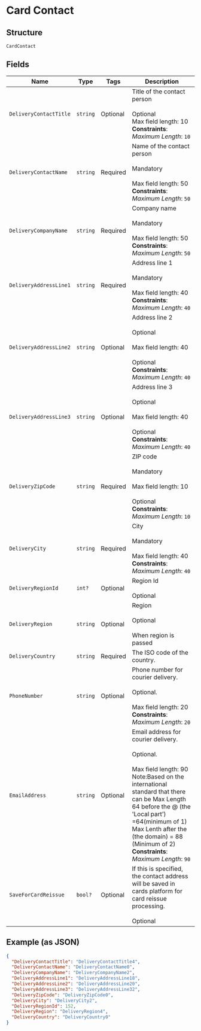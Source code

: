 
# Card Contact

## Structure

`CardContact`

## Fields

| Name | Type | Tags | Description |
|  --- | --- | --- | --- |
| `DeliveryContactTitle` | `string` | Optional | Title of the contact person <br /><br>Optional<br>Max field length: 10<br>**Constraints**: *Maximum Length*: `10` |
| `DeliveryContactName` | `string` | Required | Name of the contact person <br /><br>Mandatory  <br /><br>Max field length: 50<br>**Constraints**: *Maximum Length*: `50` |
| `DeliveryCompanyName` | `string` | Required | Company name <br /><br>Mandatory  <br /><br>Max field length: 50<br>**Constraints**: *Maximum Length*: `50` |
| `DeliveryAddressLine1` | `string` | Required | Address line 1 <br /><br>Mandatory<br /><br>Max field length: 40<br>**Constraints**: *Maximum Length*: `40` |
| `DeliveryAddressLine2` | `string` | Optional | Address line 2 <br /><br>Optional <br /><br>Max field length: 40  <br /><br>Optional<br>**Constraints**: *Maximum Length*: `40` |
| `DeliveryAddressLine3` | `string` | Optional | Address line 3 <br /><br>Optional <br /><br>Max field length: 40  <br /><br>Optional<br>**Constraints**: *Maximum Length*: `40` |
| `DeliveryZipCode` | `string` | Required | ZIP code <br /><br>Mandatory  <br /><br>Max field length: 10  <br /><br>Optional<br>**Constraints**: *Maximum Length*: `10` |
| `DeliveryCity` | `string` | Required | City  <br /><br>Mandatory  <br /><br>Max field length: 40<br>**Constraints**: *Maximum Length*: `40` |
| `DeliveryRegionId` | `int?` | Optional | Region Id  <br /><br>Optional |
| `DeliveryRegion` | `string` | Optional | Region  <br /><br>Optional<br /><br>When region is passed |
| `DeliveryCountry` | `string` | Required | The ISO code of the country.<br /> |
| `PhoneNumber` | `string` | Optional | Phone number for courier delivery.<br /><br>Optional.<br /><br>Max field length: 20<br>**Constraints**: *Maximum Length*: `20` |
| `EmailAddress` | `string` | Optional | Email address for courier delivery.<br /><br>Optional.<br /><br>Max field length: 90 <br/>Note:Based on the international standard that there can be Max Length 64 before the @ (the 'Local part’) =64(minimum of 1) Max Lenth after the (the domain) = 88 (Minimum of 2)<br>**Constraints**: *Maximum Length*: `90` |
| `SaveForCardReissue` | `bool?` | Optional | If this is specified, the contact address will be saved in cards platform for card reissue processing.<br /><br>Optional |

## Example (as JSON)

```json
{
  "DeliveryContactTitle": "DeliveryContactTitle4",
  "DeliveryContactName": "DeliveryContactName0",
  "DeliveryCompanyName": "DeliveryCompanyName2",
  "DeliveryAddressLine1": "DeliveryAddressLine18",
  "DeliveryAddressLine2": "DeliveryAddressLine20",
  "DeliveryAddressLine3": "DeliveryAddressLine32",
  "DeliveryZipCode": "DeliveryZipCode0",
  "DeliveryCity": "DeliveryCity2",
  "DeliveryRegionId": 152,
  "DeliveryRegion": "DeliveryRegion4",
  "DeliveryCountry": "DeliveryCountry0"
}
```

